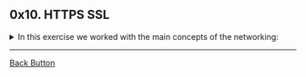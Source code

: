 ## 0x10. HTTPS SSL

<details>
<summary>In this exercise we worked with the main concepts of the networking: </summary>
<br>

- SSL.
- dig command.

</details>

---

[Back Button](https://github.com/FatChicken277/holberton-system_engineering-devops)